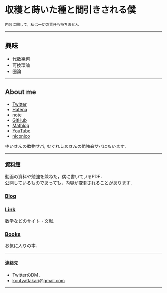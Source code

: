 <!-- Global site tag (gtag.js) - Google Analytics -->
<script async src="https://www.googletagmanager.com/gtag/js?id=UA-212193483-1"></script>
<script>
  window.dataLayer = window.dataLayer || [];
  function gtag(){dataLayer.push(arguments);}
  gtag('js', new Date());

  gtag('config', 'UA-212193483-1');
</script>

# 収穫と蒔いた種と間引きされる僕

`内容に関して，私は一切の責任も持ちません`


---

## 興味

 - 代数幾何<br />
 - 可換環論<br />
 - 圏論<br />
 
---

## About me

 - [Twitter](https://twitter.com/yuzuki_yukari__)
 - [Hatena](https://akari0koutya.hatenablog.com/)
 - [note](https://note.com/akari0koutya)
 - [GitHub](https://github.com/koutya0akari)
 - [Mathlog](https://mathlog.info/users/2413/articles)
 - [YouTube](https://www.youtube.com/channel/UCm2YF6FZXj_Han0ZHptdZbg)
 - [niconico](https://www.nicovideo.jp/user/84585102)
 
 ゆいさんの数物サバ, むぐれしあさんの勉強会サバにもいます.

---

### [資料館](documents)

動画の資料や勉強を兼ねた，偶に書いているPDF．<br />
公開しているものであっても，内容が変更されることがあります. <br />

### [Blog](Blog)

### [Link](link)
 数学などのサイト・文献. <br />

### [Books](Books)
 お気に入りの本．<br />

---

#### 連絡先

 - TwitterのDM．
 - koutya0akari@gmail.com


---
